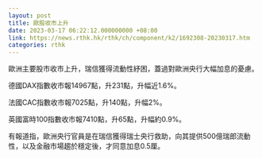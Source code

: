 ```yaml
---
layout: post
title: 歐股收市上升
date: 2023-03-17 06:22:12.000000000 +08:00
link: https://news.rthk.hk/rthk/ch/component/k2/1692308-20230317.htm
categories: rthk
---
```


歐洲主要股市收市上升，瑞信獲得流動性紓困，蓋過對歐洲央行大幅加息的憂慮。

德國DAX指數收市報14967點，升231點，升幅近1.6%。

法國CAC指數收市報7025點，升140點，升幅2%。

英國富時100指數收市報7410點，升65點，升幅約0.9%。

有報道指，歐洲央行官員是在瑞信獲得瑞士央行救助，向其提供500億瑞郎流動性，以及金融市場趨於穩定後，才同意加息0.5厘。
